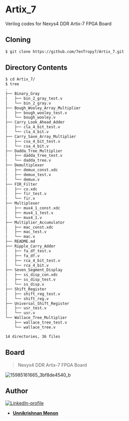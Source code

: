 # Artix_7
Verilog codes for Nexys4 DDR Artix-7 FPGA Board

## Cloning
```bash
$ git clone https://github.com/7enTropy7/Artix_7.git
```

## Directory Contents
```bash
$ cd Artix_7/
$ tree
.
├── Binary_Gray
│   ├── bin_2_gray_test.v
│   └── bin_2_gray.v
├── Bough_Wooley_Array_Multiplier
│   ├── bough_wooley_test.v
│   └── bough_wooley.v
├── Carry_Look_Ahead_Adder
│   ├── cla_4_bit_test.v
│   └── cla_4_bit.v
├── Carry_Save_Array_Multiplier
│   ├── csa_4_bit_test.v
│   └── csa_4_bit.v
├── Dadda_Tree_Multiplier
│   ├── dadda_tree_test.v
│   └── dadda_tree.v
├── Demultiplexer
│   ├── demux_const.xdc
│   ├── demux_test.v
│   └── demux.v
├── FIR_Filter
│   ├── co.xdc
│   ├── fir_test.v
│   └── fir.v
├── Multiplexer
│   ├── mux4_1_const.xdc
│   ├── mux4_1_test.v
│   └── mux4_1.v
├── Multiplier_Accumulator
│   ├── mac_const.xdc
│   ├── mac_test.v
│   └── mac.v
├── README.md
├── Ripple_Carry_Adder
│   ├── fa_df_test.v
│   ├── fa_df.v
│   ├── rca_4_bit_test.v
│   └── rca_4_bit.v
├── Seven_Segment_Display
│   ├── ss_disp_con.xdc
│   ├── ss_disp_test.v
│   └── ss_disp.v
├── Shift_Register
│   ├── shift_reg_test.v
│   └── shift_reg.v
├── Universal_Shift_Register
│   ├── usr_test.v
│   └── usr.v
└── Wallace_Tree_Multiplier
    ├── wallace_tree_test.v
    └── wallace_tree.v

14 directories, 36 files
```
## Board
> Nexys4 DDR Artix-7 FPGA Board

![15985161665_3bf8de4540_b](https://user-images.githubusercontent.com/36446402/72428424-abd8b080-37b3-11ea-93da-57492eb61110.jpg)

## Author
[![LinkedIn-profile](https://img.shields.io/badge/LinkedIn-Profile-teal.svg)](https://www.linkedin.com/in/unnikrishnan-menon-aa013415a/)
* [**Unnikrishnan Menon**](https://github.com/7enTropy7) 